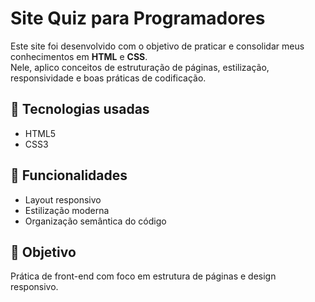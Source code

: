 # Site Quiz para Programadores

Este site foi desenvolvido com o objetivo de praticar e consolidar meus conhecimentos em **HTML** e **CSS**.  
Nele, aplico conceitos de estruturação de páginas, estilização, responsividade e boas práticas de codificação.

## 🔧 Tecnologias usadas
- HTML5
- CSS3

## 📁 Funcionalidades
- Layout responsivo
- Estilização moderna
- Organização semântica do código

## 🧠 Objetivo
Prática de front-end com foco em estrutura de páginas e design responsivo.
